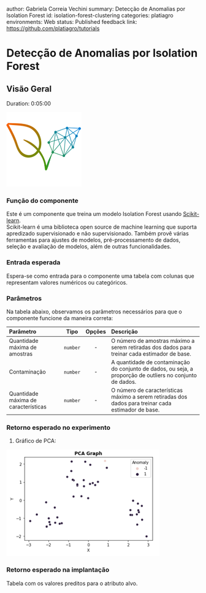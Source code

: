 author: Gabriela Correia Vechini
summary: Detecção de Anomalias por Isolation Forest
id: isolation-forest-clustering
categories: platiagro
environments: Web
status: Published
feedback link: https://github.com/platiagro/tutorials

# Detecção de Anomalias por Isolation Forest

## Visão Geral
Duration: 0:05:00

![Logotipo da PlatIAgro: possui o desenho de duas folhas verdes, uma delas é formada por linhas e pontos, como um gráfico estatístico](img/logo.png)

### Função do componente

Este é um componente que treina um modelo Isolation Forest usando [Scikit-learn](https://scikit-learn.org/stable/modules/generated/sklearn.ensemble.IsolationForest.html). <br>
Scikit-learn é uma biblioteca open source de machine learning que suporta apredizado supervisionado e não supervisionado. Também provê várias ferramentas para ajustes de modelos, pré-processamento de dados, seleção e avaliação de modelos, além de outras funcionalidades.


### Entrada esperada

Espera-se como entrada para o componente uma tabela com colunas que representam valores numéricos ou categóricos.

### Parâmetros

Na tabela abaixo, observamos os parâmetros necessários para que o componente funcione da maneira correta:

| Parâmetro     | Tipo     | Opções        | Descrição                                           |
|:-------------|:--------:|:-------------:|:-----------------------------------------------------|
|Quantidade máxima de amostras|`number`| - |O número de amostras máximo a serem retiradas dos dados para treinar cada estimador de base.|
|Contaminação|`number`| - |A quantidade de contaminação do conjunto de dados, ou seja, a proporção de outliers no conjunto de dados.|
|Quantidade máxima de características|`number`| - |O número de características máximo a serem retiradas dos dados para treinar cada estimador de base.|


### Retorno esperado no experimento

1. Gráfico de PCA:

<img src="img/isolation-forest-clustering/pca_graph_if.png" width="400">


### Retorno esperado na implantação

Tabela com os valores preditos para o atributo alvo.